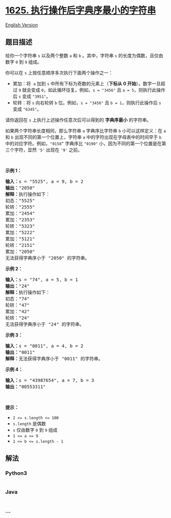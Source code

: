 # [1625. 执行操作后字典序最小的字符串](https://leetcode-cn.com/problems/lexicographically-smallest-string-after-applying-operations)

[English Version](/solution/1600-1699/1625.Lexicographically%20Smallest%20String%20After%20Applying%20Operations/README_EN.md)

## 题目描述

<!-- 这里写题目描述 -->

<p>给你一个字符串 <code>s</code> 以及两个整数 <code>a</code> 和 <code>b</code> 。其中，字符串 <code>s</code> 的长度为偶数，且仅由数字 <code>0</code> 到 <code>9</code> 组成。</p>

<p>你可以在 <code>s</code> 上按任意顺序多次执行下面两个操作之一：</p>

<ul>
	<li>累加：将  <code>a</code> 加到 <code>s</code> 中所有下标为奇数的元素上（<strong>下标从 0 开始</strong>）。数字一旦超过 <code>9</code> 就会变成 <code>0</code>，如此循环往复。例如，<code>s = "3456"</code> 且 <code>a = 5</code>，则执行此操作后 <code>s</code> 变成 <code>"3951"</code>。</li>
	<li>轮转：将 <code>s</code> 向右轮转 <code>b</code> 位。例如，<code>s = "3456"</code> 且 <code>b = 1</code>，则执行此操作后 <code>s</code> 变成 <code>"6345"</code>。</li>
</ul>

<p>请你返回在 <code>s</code> 上执行上述操作任意次后可以得到的 <strong>字典序最小</strong> 的字符串。</p>

<p>如果两个字符串长度相同，那么字符串 <code>a</code> 字典序比字符串 <code>b</code> 小可以这样定义：在 <code>a</code> 和 <code>b</code> 出现不同的第一个位置上，字符串 <code>a</code> 中的字符出现在字母表中的时间早于 <code>b</code> 中的对应字符。例如，<code>"0158”</code> 字典序比 <code>"0190"</code> 小，因为不同的第一个位置是在第三个字符，显然 <code>'5'</code> 出现在 <code>'9'</code> 之前。</p>

<p> </p>

<p><strong>示例 1：</strong></p>

<pre>
<strong>输入：</strong>s = "5525", a = 9, b = 2
<strong>输出：</strong>"2050"
<strong>解释：</strong>执行操作如下：
初态："5525"
轮转："2555"
累加："2454"
累加："2353"
轮转："5323"
累加："5222"
累加："5121"
轮转："2151"
累加："2050"​​​​​​​​​​​​
无法获得字典序小于 "2050" 的字符串。
</pre>

<p><strong>示例 2：</strong></p>

<pre>
<strong>输入：</strong>s = "74", a = 5, b = 1
<strong>输出：</strong>"24"
<strong>解释：</strong>执行操作如下：
初态："74"
轮转："47"
累加："42"
轮转："24"​​​​​​​​​​​​
无法获得字典序小于 "24" 的字符串。
</pre>

<p><strong>示例 3：</strong></p>

<pre>
<strong>输入：</strong>s = "0011", a = 4, b = 2
<strong>输出：</strong>"0011"
<strong>解释：</strong>无法获得字典序小于 "0011" 的字符串。
</pre>

<p><strong>示例 4：</strong></p>

<pre>
<strong>输入：</strong>s = "43987654", a = 7, b = 3
<strong>输出：</strong>"00553311"
</pre>

<p> </p>

<p><strong>提示：</strong></p>

<ul>
	<li><code>2 <= s.length <= 100</code></li>
	<li><code>s.length</code> 是偶数</li>
	<li><code>s</code> 仅由数字 <code>0</code> 到 <code>9</code> 组成</li>
	<li><code>1 <= a <= 9</code></li>
	<li><code>1 <= b <= s.length - 1</code></li>
</ul>

## 解法

<!-- 这里可写通用的实现逻辑 -->

<!-- tabs:start -->

### **Python3**

<!-- 这里可写当前语言的特殊实现逻辑 -->

```python

```

### **Java**

<!-- 这里可写当前语言的特殊实现逻辑 -->

```java

```

### **...**

```

```

<!-- tabs:end -->
